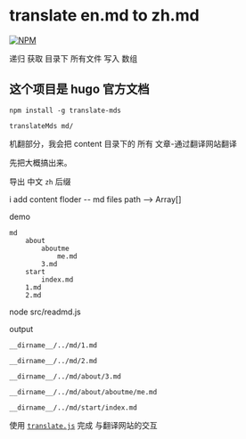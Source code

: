 # translate en.md to zh.md

[![NPM](https://nodei.co/npm/translate-mds.png)](https://nodei.co/npm/translate-mds/)

递归 获取 目录下 所有文件 写入 数组


## 这个项目是 hugo 官方文档 

```
npm install -g translate-mds
```

```
translateMds md/
```

机翻部分，我会把 content 目录下的 所有 文章-通过翻译网站翻译

先把大概搞出来。 

导出 中文 ``zh`` 后缀

i add content floder -- md files path --> Array[]

demo

```
md
    about
        aboutme
            me.md
        3.md
    start
        index.md
    1.md
    2.md
```

node src/readmd.js

output
```
__dirname__/../md/1.md

__dirname__/../md/2.md

__dirname__/../md/about/3.md

__dirname__/../md/about/aboutme/me.md

__dirname__/../md/start/index.md
```

使用 [``translate.js``](https://github.com/Selection-Translator/translation.js) 完成 与翻译网站的交互
